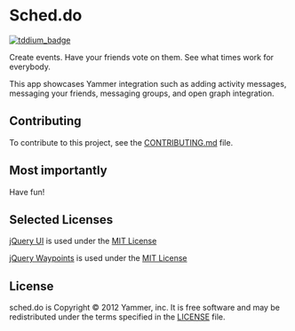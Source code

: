 Sched.do
========

[![tddium_badge](https://api.tddium.com/scheddo/sched.do/badges/2918.png)](https://api.tddium.com/scheddo/sched.do/sessions/113307#/suites/2918/sessions/113307)

Create events. Have your friends vote on them. See what times work for
everybody.

This app showcases Yammer integration such as adding activity messages,
messaging your friends, messaging groups, and open graph integration.


Contributing
------------

To contribute to this project, see the [CONTRIBUTING.md](https://github.com/yammer/sched.do/blob/master/CONTRIBUTING.md) file.


Most importantly
----------------
Have fun!

Selected Licenses
-------------------------
[jQuery UI](http://jqueryui.com/) is used under the [MIT License](http://jquery-ui.googlecode.com/svn/tags/latest/MIT-LICENSE.txt)

[jQuery Waypoints](http://imakewebthings.com/jquery-waypoints/) is used under the [MIT License](https://github.com/imakewebthings/jquery-waypoints/blob/master/MIT-license.txt)

License
-------
sched.do is Copyright © 2012 Yammer, inc. It is free software and may be
redistributed under the terms specified in the [LICENSE](https://github.com/yammer/sched.do/blob/master/LICENSE) file.
